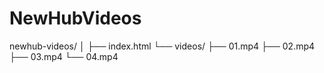 # NewHubVideos
newhub-videos/
│
├── index.html
└── videos/
    ├── 01.mp4
    ├── 02.mp4
    ├── 03.mp4
    └── 04.mp4

